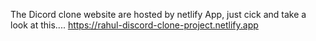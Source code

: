 The Dicord clone website are hosted by netlify App, just cick and take a look at this....
https://rahul-discord-clone-project.netlify.app
